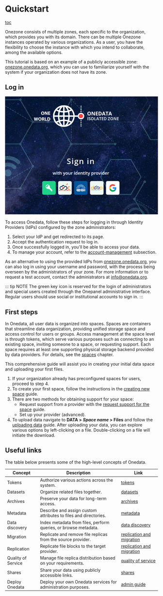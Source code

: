 # Quickstart

[toc][1]

Onezone consists of multiple zones, each specific to the organization,
which provides you with its domain. There can be multiple Onezone instances
operated by various organizations. As a user, you have the flexibility to
choose the instance with which you intend to collaborate, among the available options.

This tutorial is based on an example of a publicly accessible zone:
[onezone.onedata.org][], which you can use to
familiarize yourself with the system if your organization does not have its zone.

## Log in

![screen-log-in][]

To access Onedata, follow these steps for logging in through Identity Providers
(IdPs) configured by the zone administrators:

1. Select your IdP and get redirected to its page.
2. Accept the authentication request to log in.
3. Once successfully logged in, you'll be able to access your data.
4. To manage your account, refer to the [account-management][] subsection.

As an alternative to using the provided IdPs from [onezone.onedata.org][],
you can also log in using your username and password, with the process being overseen by the
administrators of your zone. For more information or to request a test account,
contact the administrators at [info@onedata.org][].

::: tip NOTE
The green key icon is reserved for the login of administrators and special users created through
the Onepanel administrative interface. Regular users should use social or institutional accounts
to sign in.
:::

## First steps

In Onedata, all user data is organized into spaces. Spaces are containers
that streamline data organization, providing unified storage space and access control
for users or groups. Access management at the space level is through tokens, which serve various
purposes such as connecting to an existing space, inviting someone to a space, or requesting support.
Each space requires at least one supporting physical storage backend provided by data providers.
For details, see the [spaces][] chapter.

This comprehensive guide will assist you in creating your initial data space
and uploading your first files.

1. If your organization already has preconfigured spaces for users, proceed to step 4.
2. To create your first space, follow the instructions in the
   [creating new space][] guide.
3. There are two methods for obtaining support for your space:
   * Request support from a provider with the
     [request support for the space][] guide.
   * Set up your provider (advanced).
4. To upload data navigate to **DATA > *Space name* > Files** and follow the [uploading
   data][] guide. After uploading your data, you can explore various options by
   left-clicking on a file. Double-clicking on a file will initiate the download.

## Useful links

The table below presents some of the high-level concepts of Onedata.

| Concept            | Description                                                     | Link                          |
| ------------------ | --------------------------------------------------------------- | ----------------------------- |
| Tokens             | Authorize various actions across the system.                    | [tokens][]                    |
| Datasets           | Organize related files together.                                | [datasets][]                  |
| Archives           | Preserve your data for long-term access.                        | [archives][]                  |
| Metadata           | Describe and assign custom attributes to files and directories. | [metadata][]                  |
| Data discovery     | Index metadata from files, perform queries, or browse metadata. | [data discovery][]            |
| Migration          | Replicate and remove file replicas from the source provider.    | [replication and migration][] |
| Replication        | Replicate file blocks to the target provider.                   | [replication and migration][] |
| Quality of Service | Manage file replica distribution based on your requirements.    | [quality of service][]        |
| Shares             | Share your data using publicly accessible links.                | [shares][]                    |
| Deploy Onedata     | Deploy your own Onedata services for administration purposes.   | [admin guide][]               |

<!-- references -->

[1]: <>

[onezone.onedata.org]: https://onezone.onedata.org/

[screen-log-in]: ../../images/user-guide/quickstart/log-in.png

[account-management]: account-management.md

[info@onedata.org]: mailto:info@onedata.org

[spaces]: spaces.md

[creating new space]: spaces.md#create-or-join-a-new-space

[request support for the space]: spaces.md#request-support-for-space

[uploading data]: web-file-browser.md#uploading-data

[tokens]: tokens.md

[datasets]: datasets.md

[archives]: archives.md

[metadata]: metadata.md

[data discovery]: data-discovery.md

[replication and migration]: data-transfer.md

[quality of service]: qos.md

[shares]: shares.md

[admin guide]: ../admin-guide/overview.md
